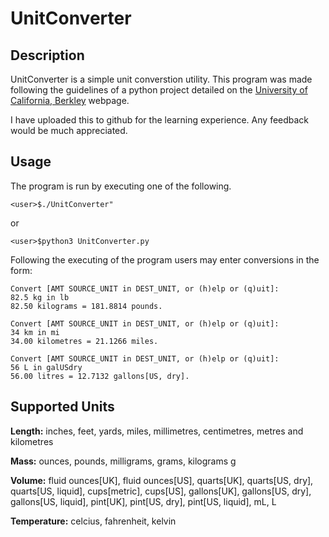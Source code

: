 # UnitConverter

## Description

UnitConverter is a simple unit converstion utility. This program was made following
the guidelines of a python project detailed on the [University of California, Berkley](http://www-inst.eecs.berkeley.edu/~selfpace/cs9honline/P2a/ "Boo!")
webpage.

I have uploaded this to github for the learning experience. Any feedback would be much
appreciated.

## Usage

The program is run by executing one of the following.

    <user>$./UnitConverter"

or  

    <user>$python3 UnitConverter.py

Following the executing of the program users may enter conversions in the form:

    Convert [AMT SOURCE_UNIT in DEST_UNIT, or (h)elp or (q)uit]:
    82.5 kg in lb
    82.50 kilograms = 181.8814 pounds.
    
    Convert [AMT SOURCE_UNIT in DEST_UNIT, or (h)elp or (q)uit]:
    34 km in mi
    34.00 kilometres = 21.1266 miles.
    
    Convert [AMT SOURCE_UNIT in DEST_UNIT, or (h)elp or (q)uit]:
    56 L in galUSdry
    56.00 litres = 12.7132 gallons[US, dry].

## Supported Units

**Length:** inches, feet, yards, miles, millimetres, centimetres, metres and kilometres

**Mass:** ounces, pounds, milligrams, grams, kilograms g

**Volume:** fluid ounces[UK], fluid ounces[US], quarts[UK], quarts[US, dry], quarts[US, liquid], cups[metric],
 cups[US], gallons[UK], gallons[US, dry], gallons[US, liquid], pint[UK], pint[US, dry], pint[US, liquid], mL, L

**Temperature:** celcius, fahrenheit, kelvin



